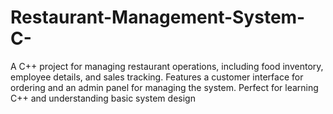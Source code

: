 # Restaurant-Management-System-C-
A C++ project for managing restaurant operations, including food inventory, employee details, and sales tracking. Features a customer interface for ordering and an admin panel for managing the system. Perfect for learning C++ and understanding basic system design
